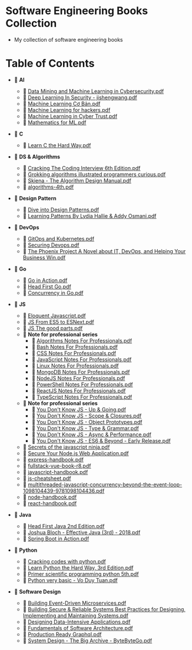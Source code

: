 # Software Engineering Books Collection

- My collection of software engineering books

# Table of Contents

- 📂 **AI**
  - 📄 [Data Mining and Machine Learning in Cybersecurity.pdf](AI/Data%20Mining%20and%20Machine%20Learning%20in%20Cybersecurity.pdf)
  - 📄 [Deep Learning In Security \- jishengwang.pdf](AI/Deep%20Learning%20In%20Security%20-%20jishengwang.pdf)
  - 📄 [Machine Learning Cơ Bản.pdf](AI/Machine%20Learning%20Co%CC%9B%20Ba%CC%89n.pdf)
  - 📄 [Machine Learning for hackers.pdf](AI/Machine%20Learning%20for%20hackers.pdf)
  - 📄 [Machine Learning in Cyber Trust.pdf](AI/Machine%20Learning%20in%20Cyber%20Trust.pdf)
  - 📄 [Mathematics for ML.pdf](AI/Mathematics%20for%20ML.pdf)
- 📂 **C**
  - 📄 [Learn C the Hard Way.pdf](C/Learn%20C%20the%20Hard%20Way.pdf)
- 📂 **DS & Algorithms**
  - 📄 [Cracking The Coding Interview 6th Edition.pdf](DS%20%26%20Algorithms/Cracking%20The%20Coding%20Interview%206th%20Edition.pdf)
  - 📄 [Grokking algorithms illustrated programmers curious.pdf](DS%20%26%20Algorithms/Grokking%20algorithms%20illustrated%20programmers%20curious.pdf)
  - 📄 [Skiena \- The Algorithm Design Manual.pdf](DS%20%26%20Algorithms/Skiena%20-%20The%20Algorithm%20Design%20Manual.pdf)
  - 📄 [algorithms\-4th.pdf](DS%20%26%20Algorithms/algorithms-4th.pdf)
- 📂 **Design Pattern**
  - 📄 [Dive into Design Patterns.pdf](Design%20Pattern/Dive%20into%20Design%20Patterns.pdf)
  - 📄 [Learning Patterns By Lydia Hallie & Addy Osmani.pdf](Design%20Pattern/Learning%20Patterns%20By%20Lydia%20Hallie%20%26%20Addy%20Osmani.pdf)
- 📂 **DevOps**
  - 📄 [GitOps and Kubernetes.pdf](DevOps/GitOps%20and%20Kubernetes.pdf)
  - 📄 [Securing Devops.pdf](DevOps/Securing%20Devops.pdf)
  - 📄 [The Phoenix Project A Novel about IT, DevOps, and Helping Your Business Win.pdf](DevOps/The%20Phoenix%20Project%20A%20Novel%20about%20IT%2C%20DevOps%2C%20and%20Helping%20Your%20Business%20Win.pdf)
- 📂 **Go**
  - 📄 [Go in Action.pdf](Go/Go%20in%20Action.pdf)
  - 📄 [Head First Go.pdf](Go/Head%20First%20Go.pdf)
  - 📄 [Concurrency in Go.pdf](Go/Concurrency%20in%20Go.pdf)
- 📂 **JS**
  - 📄 [Eloquent Javascript.pdf](JS/Eloquent%20Javascript.pdf)
  - 📄 [JS From ES5 to ESNext.pdf](JS/JS%20From%20ES5%20to%20ESNext.pdf)
  - 📄 [JS The good parts.pdf](JS/JS%20The%20good%20parts.pdf)
  - 📂 **Note for professional series**
    - 📄 [Algorithms Notes For Professionals.pdf](JS/Note%20for%20professional%20series/Algorithms%20Notes%20For%20Professionals.pdf)
    - 📄 [Bash Notes For Professionals.pdf](JS/Note%20for%20professional%20series/Bash%20Notes%20For%20Professionals.pdf)
    - 📄 [CSS Notes For Professionals.pdf](JS/Note%20for%20professional%20series/CSS%20Notes%20For%20Professionals.pdf)
    - 📄 [JavaScript Notes For Professionals.pdf](JS/Note%20for%20professional%20series/JavaScript%20Notes%20For%20Professionals.pdf)
    - 📄 [Linux Notes For Professionals.pdf](JS/Note%20for%20professional%20series/Linux%20Notes%20For%20Professionals.pdf)
    - 📄 [MongoDB Notes For Professionals.pdf](JS/Note%20for%20professional%20series/MongoDB%20Notes%20For%20Professionals.pdf)
    - 📄 [NodeJS Notes For Professionals.pdf](JS/Note%20for%20professional%20series/NodeJS%20Notes%20For%20Professionals.pdf)
    - 📄 [PowerShell Notes For Professionals.pdf](JS/Note%20for%20professional%20series/PowerShell%20Notes%20For%20Professionals.pdf)
    - 📄 [ReactJS Notes For Professionals.pdf](JS/Note%20for%20professional%20series/ReactJS%20Notes%20For%20Professionals.pdf)
    - 📄 [TypeScript Notes For Professionals.pdf](JS/Note%20for%20professional%20series/TypeScript%20Notes%20For%20Professionals.pdf)
  - 📂 **Note for professional series**
    - 📄 [You Don't Know JS - Up & Going.pdf](JS/You%20Don't%20Know%20JS/You%20Dont%20Know%20JS%20-%20Up%20and%20Going.pdf)
    - 📄 [You Don't Know JS - Scope & Closures.pdf](JS/You%20Don't%20Know%20JS/You%20Don't%20Know%20JS%20-%20Scope%20%26%20Closures.pdf)
    - 📄 [You Don't Know JS - Object Prototypes.pdf](JS/You%20Don't%20Know%20JS/You%20Dont%20Know%20JS%20-%20Object%20Prototypes.pdf)
    - 📄 [You Don't Know JS - Type & Grammar.pdf](JS/You%20Don't%20Know%20JS/You%20Don't%20Know%20JS%20-%20Types%20%26%20Grammar.pdf)
    - 📄 [You Don't Know JS - Async & Performance.pdf](JS/You%20Don't%20Know%20JS/You%20Don't%20Know%20JS%20-%20Async%20%26%20Performance.pdf)
    - 📄 [You Don't Know JS - ES6 & Beyond - Early Release.pdf](JS/You%20Don't%20Know%20JS/You%20Don't%20Know%20JS%20-%20ES6%20%26%20Beyond.pdf)
  - 📄 [Secrets of the javascript ninja.pdf](JS/Secrets%20of%20the%20javascript%20ninja.pdf)
  - 📄 [Secure Your Node.js Web Application.pdf](JS/Secure%20Your%20Node.js%20Web%20Application.pdf)
  - 📄 [express\-handbook.pdf](JS/express-handbook.pdf)
  - 📄 [fullstack\-vue\-book\-r8.pdf](JS/fullstack-vue-book-r8.pdf)
  - 📄 [javascript\-handbook.pdf](JS/javascript-handbook.pdf)
  - 📄 [js\-cheatsheet.pdf](JS/js-cheatsheet.pdf)
  - 📄 [multithreaded\-javascript\-concurrency\-beyond\-the\-event\-loop\-1098104439\-9781098104436.pdf](JS/multithreaded-javascript-concurrency-beyond-the-event-loop-1098104439-9781098104436.pdf)
  - 📄 [node\-handbook.pdf](JS/node-handbook.pdf)
  - 📄 [react\-handbook.pdf](JS/react-handbook.pdf)
- 📂 **Java**
  - 📄 [Head First Java 2nd Edition.pdf](Java/Head%20First%20Java%202nd%20Edition.pdf)
  - 📄 [Joshua Bloch \- Effective Java (3rd) \- 2018.pdf](<Java/Joshua%20Bloch%20-%20Effective%20Java%20(3rd)%20-%202018.pdf>)
  - 📄 [Spring Boot in Action.pdf](Java/Spring%20Boot%20in%20Action.pdf)
- 📂 **Python**

  - 📄 [Cracking codes with python.pdf](Python/Cracking%20codes%20with%20python.pdf)
  - 📄 [Learn Python the Hard Way, 3rd Edition.pdf](Python/Learn%20Python%20the%20Hard%20Way%2C%203rd%20Edition.pdf)
  - 📄 [Primer scientific programming python 5th.pdf](Python/Primer%20scientific%20programming%20python%205th.pdf)
  - 📄 [Python very basic \- Vo Duy Tuan.pdf](Python/Python%20very%20basic%20-%20Vo%20Duy%20Tuan.pdf)

- 📂 **Software Design**
  - 📄 [Building Event\-Driven Microservices.pdf](Software%20Design/Building%20Event-Driven%20Microservices.pdf)
  - 📄 [Building Secure & Reliable Systems Best Practices for Designing, Implementing and Maintaining Systems.pdf](Software%20Design/Building%20Secure%20%26%20Reliable%20Systems%20Best%20Practices%20for%20Designing%2C%20Implementing%20and%20Maintaining%20Systems.pdf)
  - 📄 [Designing Data\-Intensive Applications.pdf](Software%20Design/Designing%20Data-Intensive%20Applications.pdf)
  - 📄 [Fundamentals of Software Architecture.pdf](Software%20Design/Fundamentals%20of%20Software%20Architecture.pdf)
  - 📄 [Production Ready Graphql.pdf](Software%20Design//Production%20Ready%20Graphql.pdf)
  - 📄 [System Design \- The Big Archive \- ByteByteGo.pdf](Software%20Design/System%20Design%20-%20The%20Big%20Archive%20-%20ByteByteGo.pdf)
